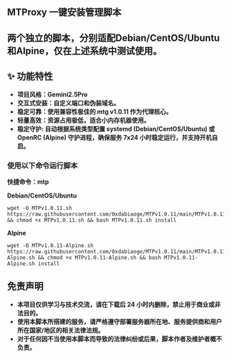 ## **MTProxy 一键安装管理脚本**

## 两个独立的脚本，分别适配Debian/CentOS/Ubuntu和Alpine，仅在上述系统中测试使用。

## **✨ 功能特性**
- **项目风格：Gemini2.5Pro**
- **交互式安装：自定义端口和伪装域名。**
- **稳定可靠：使用兼容性极佳的 mtg v1.0.11 作为代理核心。**
- **轻量高效：资源占用极低，适合小内存机器使用。**
- **稳定守护: 自动根据系统类型配置 systemd (Debian/CentOS/Ubuntu) 或 OpenRC (Alpine) 守护进程，确保服务 7x24 小时稳定运行，并支持开机自启。**


### **使用以下命令运行脚本**

**快捷命令：mtp**

**Debian/CentOS/Ubuntu**
```
wget -O MTPv1.0.11.sh https://raw.githubusercontent.com/0xdabiaoge/MTPv1.0.11/main/MTPv1.0.11.sh && chmod +x MTPv1.0.11.sh && bash MTPv1.0.11.sh install
```

**Alpine**
```
wget -O MTPv1.0.11-Alpine.sh https://raw.githubusercontent.com/0xdabiaoge/MTPv1.0.11/main/MTPv1.0.11-Alpine.sh && chmod +x MTPv1.0.11-Alpine.sh && bash MTPv1.0.11-Alpine.sh install
```

## **免责声明**
- **本项目仅供学习与技术交流，请在下载后 24 小时内删除，禁止用于商业或非法目的。**
- **使用本脚本所搭建的服务，请严格遵守部署服务器所在地、服务提供商和用户所在国家/地区的相关法律法规。**
- **对于任何因不当使用本脚本而导致的法律纠纷或后果，脚本作者及维护者概不负责。**

